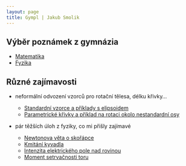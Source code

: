 ```yaml
---
layout: page
title: Gympl | Jakub Smolik
---
```


## Výběr poznámek z gymnázia

- [Matematika](matematika)
- [Fyzika](fyzika)

## Různé zajímavosti

- neformální odvození vzorců pro rotační tělesa, délku křivky$\dots$

  - [Standardní vzorce a příklady s elipsoidem](random/m-rotacni_telesa.pdf)
  - [Parametrické křivky a příklad na rotaci okolo nestandardní osy](random/m-parametricke_krivky.pdf)

- pár těžších úloh z fyziky, co mi přišly zajímavé
  - [Newtonova věta o skořápce](random/f-newtons_shell_theorem.pdf)
  - [Kmitání kyvadla](random/f-kyvadlo.pdf)
  - [Intenzita elektrického pole nad rovinou](random/f-intenzita_el_pole_nad_rovinou.pdf)
  - [Moment setrvačnosti toru](random/f-moment_stervacnosti_toru.pdf)
